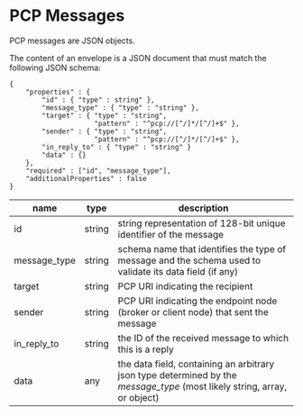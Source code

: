 PCP Messages
===

PCP messages are JSON objects.

The content of an envelope is a JSON document that must match the following
JSON schema:

```
{
    "properties" : {
        "id" : { "type" : string" },
        "message_type" : { "type" : "string" },
        "target" : { "type" : "string",
                     "pattern" : "^pcp://[^/]*/[^/]+$" },
        "sender" : { "type" : "string",
                     "pattern" : "^pcp://[^/]*/[^/]+$" },
        "in_reply_to" : { "type" : "string" }
        "data" : {}
    },
    "required" : ["id", "message_type"],
    "additionalProperties" : false
}
```

| name | type | description
|------|------|------------
| id | string | string representation of 128-bit unique identifier of the message
| message_type | string | schema name that identifies the type of message and the schema used to validate its data field (if any)
| target | string | PCP URI indicating the recipient
| sender | string | PCP URI indicating the endpoint node (broker or client node) that sent the message
| in_reply_to | string | the ID of the received message to which this is a reply |
| data | any | the data field, containing an arbitrary json type determined by the *message_type* (most likely string, array, or object)
